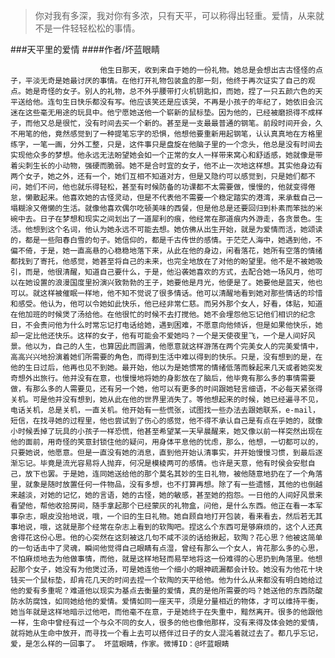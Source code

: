 > 你对我有多深，我对你有多浓，只有天平，可以称得出轻重。爱情，从来就不是一件轻轻松松的事情。

###天平里的爱情
####作者/坏蓝眼睛

						他生日那天，收到来自于她的一份礼物。她总是会想出古古怪怪的点子，平淡无奇是她最讨厌的事情。在他打开礼物包装盒的那一刻，他终于再次证实了自己的观点。她是奇怪的女子。别人的礼物，总不外乎腰带打火机钥匙扣，而她，捏了一只五颜六色的天平送给他。连句生日快乐都没有写。他应该笑还是应该哭，不再是小孩子的年纪了，她依旧会沉迷在这些毫无用途的玩具中。他宁愿她送他一个崭新的鼠标垫。因为他的，已经被磨损得不成样子，而他又总是很忙，没有时间去买一个新的。甚至是一支最最普通的钢笔。前段时间开会，久不用笔的他，竟然感觉到了一种提笔忘字的恐惧，他想他要重新用起钢笔，认认真真地在方格里练字，一笔一画，分外工整，只是，这件事只是盘旋在他脑子里的一个念头，他总是没有时间去实现他众多的梦想。他永远无法盼望她会如一个正常的女人一样带来窝心和舒适感，她就像是带着尖刺生长的小动物，强硬而脆弱。她不是合时宜的女子，他不止一次地这样想。其实他身边有两个女子，她之外，还有一个，她们互相不知道对方，但是又隐约可以感觉到，只是她们都不问，她们不问，他也就乐得轻松，甚至有时候防备的功课都不太需要做，慢慢的，他就变得倦怠，懒散起来。他喜欢她的古怪灵动，但是不代表他不需要一个稳定踏实的港湾，来承载自己一塌糊涂又倦懒的生活。就像他喜欢偶尔吃顿美味的西餐，但是他总是还要回归到朴素而笨拙的米碗中去。日子在梦想和现实之间划出了一道犀利的痕，他经常在那道痕内外游走，各贪景色。生活。他想到这个名词，他认为她永远不可能去想。她仿佛从出生开始，就是为爱情而活，她颂读的，都是一些阳春白雪的句子。她信仰的，都是千古传世的感情。于茫茫人海中，她遇到他，不偏不倚，于是，她一直高悬的心稳稳地落下来，从此在他的身边，闲看落花，她所有空落的情绪都找到了寄托，他感觉，她甚至将自己的未来，也完全地放在了对他的盼望里。他不是不被她吸引，而是，他很清醒，知道自己要什么，于是，他沿袭她喜欢的方式，去配合她一场风月，他可以在她设置的浪漫国度里扮演兴致勃勃的王子，她要他是月光，他便是了。她要他是蓝天，他也可以。就这样被催眠一样地，他不知不觉说了很多情话。他可以清醒地看到她对那些情话的珍惜和感受。他认为，他可以令她如此快乐，他已经非常仁慈。而另外那个女人，好看，体贴，知道在他加班的时候煲了汤给他。在他很忙的时候不去打搅他。她不会埋怨他忘记他们相识的纪念日，不会责问他为什么时常忘记打电话给她，遇到困难，不愿意向他倾诉，但是如果他快乐，她却一定比他还快乐。这样的女子，他有可能会不爱她吗？一个是天使夜里飞，一个是人间好风景。他以为，自己的人生，也算因此而圆满，他愿意就这样游荡在两个完美女人的完美爱情中，高高兴兴地扮演着她们所需要的角色，而得到生活中难以得到的快乐。只是，没有想到的是，在他的生日过后，他再也见不到她。最开始，他以为是她惯常的情绪低落而躲起来几天或者她突发奇想外出旅行。他并没有在意，也慢慢地将她的身影放在了脑后，他毕竟有那么多的事情需要做，有那么多的人需要见，还有另一个她，他可以有更多的时间跟她轻言细语，不必每天紧张得关机。可是他并没有想到，她从此在他的世界里消失了。等他想起来的时候，她已经遍寻不见，电话关机，总是关机，一直关机。他开始有一些慌张，试图找一些办法去跟她联系，e-mail，短信，在找寻她的过程里，他也尝试到了伤心的感觉，他不得不承认自己是有点在乎她的，就像小时候丢掉了玩具的小孩子一样恐慌，他甚至希望某一天早晨醒来，她又像以前一样突然出现在他的面前，用奇怪的笑意封锁住他的疑问，用身体平息他的忧虑，那么，他想，一切都可以的，只要她说，他愿意。但是一直没有她的消息，直到他开始认清事实，并开始慢慢习惯，到最后逐渐忘记。毕竟是流光容易将人抛弃，何况是模棱两可的感情。也许是天意，他有时侯会安慰自己，放下也罢。于是她，连同她送给他的那个莫名其妙的生日礼物，被他随意地扔在了一个角落里，就象是随时放置任何一件物品，没有多想，也不打算再想。除了有一些遗憾，其他的也倒越来越淡，对她的记忆，她的言语，她的古怪，她的敏感，甚至她的抱怨。一日他的人间好风景来看望他，帮他收拾房间，随手拿起那个已经蒙灰的礼物盒，问他，是什么东西。他正在看一本军事杂志，眼皮没抬地说，哦，一个旧的生日礼物。她自顾自地打开包装，看来看去，然后若无其事地说，哦，这就是那个经常在杂志上看到的软陶吧。捏这么个东西可是够麻烦的，这个人还真舍得花这份心思。他的心突然在这刻被这几句不咸不淡的话给揪起，软陶？花心思？他被这简单的一句话击中了灵魂，瞬间他觉得自己眼睛有点湿，曾经有那么一个女人，肯花那么多的心思，不怕麻烦地去为他做事情，而他，就是这样地轻而易举地将这一份难得的心思扔到角落里。他想起那个女子，她没有为他煲过汤，可是她连他一个细小的眼神疏漏都会计较。她没有为他花十块钱买一个鼠标垫，却肯花几天的时间去捏一个软陶的天平给他。他为什么从来都没有明白她给过他的爱有多重呢？难道他以现实为基点去衡量的爱情，真的是他所需要的吗？她送他的东西防酸防水防腐蚀，如同她给他的爱情。爱情如同一座天平，须是分量相近的物体，才可以维持平衡，她当年就是这样地暗示过他吧，而他毫不在意，于是她终于在失重中，黯然离开。很多的他跟他一样，生命中曾经有过一个与众不同的女人，很多的他也像他那样，没有来得及体会她的爱情，就将她从生命中放开，而寻找一个看上去可以搭伴过日子的女人混沌着就过去了。都几乎忘记，爱，是怎么样的一回事了。 坏蓝眼睛，作家。微博ID：@坏蓝眼睛 